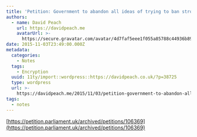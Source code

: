 ```yaml
---
title: 'Petition: Government to abandon all ideas of trying to ban strong encryption'
authors:
  - name: David Peach
    url: https://davidpeach.me
    avatarUrl: >-
      https://secure.gravatar.com/avatar/4d7faf5eee1f055a85788c44936b8995eaab6dfb004e7854ec747ccb272e91ee?s=96&d=mm&r=g
date: 2015-11-03T23:49:00.000Z
metadata:
  categories:
    - Notes
  tags:
    - Encryption
  uuid: 11ty/import::wordpress::https://davidpeach.co.uk/?p=38725
  type: wordpress
  url: >-
    https://davidpeach.me/2015/11/03/petition-government-to-abandon-all-ideas-of-trying-to-ban-strong-encryption/
tags:
  - notes
---
```

[https://petition.parliament.uk/archived/petitions/106369](https://petition.parliament.uk/archived/petitions/106369)